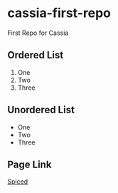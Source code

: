 # cassia-first-repo
First Repo for Cassia

## Ordered List

1. One
2. Two
3. Three

## Unordered List
- One
- Two
- Three

## Page Link
[Spiced](https://spiced-academy.com/)
